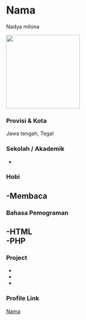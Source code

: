 # Nama
Nadya milona

<img src="https://i.pinimg.com/originals/87/07/90/87079055b55e4dab8117f6d580ec92d5.jpg" width="200" height="200" align="center"/>

### Provisi & Kota
Jawa tengah, Tegal


### Sekolah / Akademik
 -

### Hobi

-Membaca
-

### Bahasa Pemograman

-HTML   
-PHP
-

### Project

-
-
-

### Profile Link

[Nama](https://github.com/nadyamilona)
